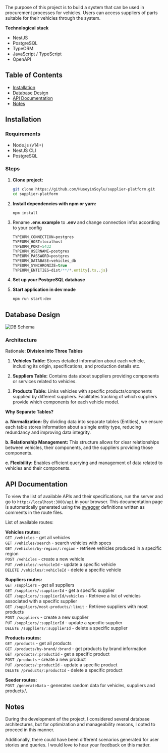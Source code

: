 The purpose of this project is to build a system that can be used in procurement processes for vehicles. Users can access suppliers of parts suitable for their vehicles through the system.

**Technological stack**

- NestJS
- PostgreSQL
- TypeORM
- JavaScript / TypeScript
- OpenAPI

## Table of Contents

- [Installation](#installation)
- [Database Design](#database-design)
- [API Documentation](#api-documentation)
- [Notes](#Notes)

## Installation

### Requirements

- Node.js (v14+)
- NestJS CLI
- PostgreSQL

### Steps

1. **Clone project:**

   ```bash
   git clone https://github.com/HuseyinSoylu/supplier-platform.git
   cd supplier-platform
   ```

2. **Install dependencies with npm or yarn:**

   ```bash
   npm install
   ```

3. Rename **.env.example** to **.env** and change connection infos according to your config

   ```js
   TYPEORM_CONNECTION=postgres
   TYPEORM_HOST=localhost
   TYPEORM_PORT=5432
   TYPEORM_USERNAME=postgres
   TYPEORM_PASSWORD=postgres
   TYPEORM_DATABASE=vehicles_db
   TYPEORM_SYNCHRONIZE=true
   TYPEORM_ENTITIES=dist/**/*.entity{.ts,.js}
   ```

4. **Set up your PostgreSQL database**
5. **Start application in dev mode**

   ```bash
   npm run start:dev
   ```

## Database Design

![DB Schema](https://github.com/HuseyinSoylu/supplier-platform/assets/24354858/e1d69cc6-c251-4ac0-8110-a2dddfc196a5)

### Architecture

Rationale: **Division into Three Tables**

1. **Vehicles Table:**
   Stores detailed information about each vehicle, including its origin, specifications, and production details etc.

2. **Suppliers Table:**
   Contains data about suppliers providing components or services related to vehicles.

3. **Products Table:**
   Links vehicles with specific products/components supplied by different suppliers.
   Facilitates tracking of which suppliers provide which components for each vehicle model.

**Why Separate Tables?**

**a. Normalization:** By dividing data into separate tables (Entities), we ensure each table stores information about a single entity type, reducing redundancy and improving data integrity.

**b. Relationship Management:** This structure allows for clear relationships between vehicles, their components, and the suppliers providing those components.

**c. Flexibility:** Enables efficient querying and management of data related to vehicles and their components.

## API Documentation

To view the list of available APIs and their specifications, run the server and go to `http://localhost:3000/api` in your browser. This documentation page is automatically generated using the [swagger](https://swagger.io/) definitions written as comments in the route files.

List of available routes:

**Vehicles routes:**\
`GET /vehicles` - get all vehicles\
`GET /vehicles/search` - search vehicles with specs\
`GET /vehicles/by-region/:region` - retrieve vehicles produced in a specific region\
`POST /vehicles` - create a new vehicle\
`PUT /vehicles/:vehicleId` - update a specific vehicle\
`DELETE /vehicles/:vehicleId` - delete a specific vehicle

**Suppliers routes:**\
`GET /suppliers` - get all suppliers\
`GET /suppliers/:supplierId` - get a specific supplier\
`GET /suppliers/:supplierId/vehicles` - Retrieve a list of vehicles associated with a specific supplier\
`GET /suppliers/most-products/:limit` - Retrieve suppliers with most products\
`POST /suppliers` - create a new supplier\
`PUT /suppliers/:supplierId` - update a specific supplier\
`DELETE /suppliers/:supplierId` - delete a specific supplier

**Products routes:**\
`GET /products` - get all products\
`GET /products/by-brand/:brand` - get products by brand information\
`GET /products/:productId` - get a specific product\
`POST /products` - create a new product\
`PUT /products/:productId` - update a specific product\
`DELETE /products/:productId` - delete a specific product

**Seeder routes:**\
`POST /generateData` - generates random data for vehicles, suppliers and products.\

## Notes

During the development of the project, I considered several database architectures, but for optimization and manageability reasons, I opted to proceed in this manner.

Additionally, there could have been different scenarios generated for user stories and queries. I would love to hear your feedback on this matter.
